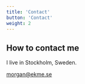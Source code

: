 ```yaml
---
title: 'Contact'
button: 'Contact'
weight: 2
---
```

## How to contact me

I live in Stockholm, Sweden.

morgan@ekme.se
